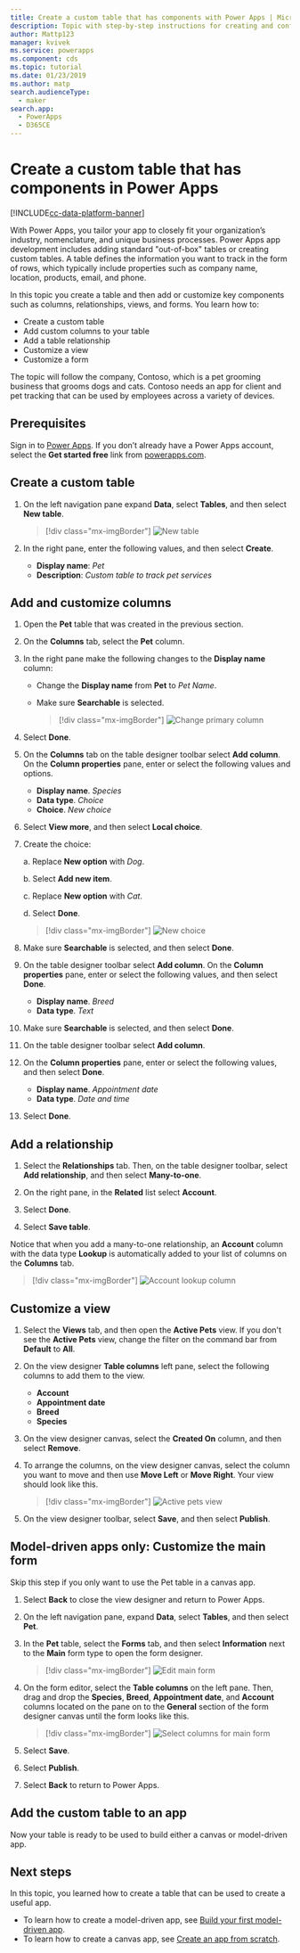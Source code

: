 ```yaml
---
title: Create a custom table that has components with Power Apps | Microsoft Docs
description: Topic with step-by-step instructions for creating and configuring a table to use with a Power Apps app.
author: Mattp123
manager: kvivek
ms.service: powerapps
ms.component: cds
ms.topic: tutorial
ms.date: 01/23/2019
ms.author: matp
search.audienceType: 
  - maker
search.app: 
  - PowerApps
  - D365CE
---
```


# Create a custom table that has components in Power Apps

[!INCLUDE[cc-data-platform-banner](../../includes/cc-data-platform-banner.md)]

With Power Apps, you tailor your app to closely fit your organization’s industry, nomenclature, and unique business processes. Power Apps app development includes adding standard "out-of-box" tables or creating custom tables. A table defines the information you want to track in the form of rows, which typically include properties such as company name, location, products, email, and phone. 

In this topic you create a table and then add or customize key components such as columns, relationships, views, and forms. You learn how to:

- Create a custom table
- Add custom columns to your table
- Add a table relationship
- Customize a view 
- Customize a form

The topic will follow the company, Contoso, which is a pet grooming business that grooms dogs and cats. Contoso needs an app for client and pet tracking that can be used by employees across a variety of devices.

## Prerequisites

Sign in to [Power Apps](https://make.powerapps.com/?utm_source=padocs&utm_medium=linkinadoc&utm_campaign=referralsfromdoc). If you don’t already have a Power Apps account, select the **Get started free** link from [powerapps.com](https://make.powerapps.com/?utm_source=padocs&utm_medium=linkinadoc&utm_campaign=referralsfromdoc).

## Create a custom table

1. On the left navigation pane expand **Data**, select **Tables**, and then select **New table**.

    > [!div class="mx-imgBorder"] 
    > ![New table](media/create-custom-entity/create-new-entity.png)

2. In the right pane, enter the following values, and then select **Create**.

    - **Display name**: *Pet* 
    - **Description**: *Custom table to track pet services*

## Add and customize columns

1. Open the **Pet** table that was created in the previous section.

1. On the **Columns** tab, select the **Pet** column.

1. In the right pane make the following changes to the **Display name** column: 

    - Change the **Display name** from **Pet** to *Pet Name*.
    - Make sure **Searchable** is selected.
  
      > [!div class="mx-imgBorder"] 
      > ![Change primary column](media/create-custom-entity/primary-field.png)

1. Select **Done**.

1. On the **Columns** tab on the table designer toolbar select **Add column**. On the **Column properties** pane, enter or select the following values and options.
    - **Display name**. *Species*
    - **Data type**. *Choice*
    - **Choice**. *New choice*
  
1. Select **View more**, and then select **Local choice**.

1. Create the choice:

      a. Replace **New option** with *Dog*.
      
      b. Select **Add new item**. 
        
      c.  Replace **New option** with *Cat*. 
        
      d. Select **Done**.

    > [!div class="mx-imgBorder"] 
    > ![New choice ](media/create-custom-entity/optionset-add-items.png)

1. Make sure **Searchable** is selected, and then select **Done**.

1. On the table designer toolbar select **Add column**. On the **Column properties** pane, enter or select the following values, and then select **Done**.
    - **Display name**. *Breed*
    - **Data type**. *Text*

1. Make sure **Searchable** is selected, and then select **Done**.

1. On the table designer toolbar select **Add column**. 

1. On the **Column properties** pane, enter or select the following values, and then select **Done**.
    - **Display name**. *Appointment date*
    - **Data type**. *Date and time*

1. Select **Done**.

## Add a relationship

1. Select the **Relationships** tab. Then, on the table designer toolbar, select **Add relationship**, and then select **Many-to-one**.

1. On the right pane, in the **Related** list select **Account**.

1. Select **Done**.

1. Select **Save table**.

  Notice that when you add a many-to-one relationship, an **Account** column with the data type **Lookup** is automatically added to your list of columns on the **Columns** tab.
  > [!div class="mx-imgBorder"]
  > ![Account lookup column](media/create-custom-entity/account-lookup-field.png)

## Customize a view

1. Select the **Views** tab, and then open the **Active Pets** view. If you don't see the **Active Pets** view, change the filter on the command bar from **Default** to **All**.

1. On the view designer **Table columns** left pane, select the following columns to add them to the view.

    - **Account**
    - **Appointment date**
    - **Breed**
    - **Species**

1. On the view designer canvas, select the **Created On** column, and then select **Remove**.

1. To arrange the columns, on the view designer canvas, select the column you want to move and then use **Move Left** or **Move Right**. Your view should look like this.
    > [!div class="mx-imgBorder"] 
    > ![Active pets view](media/create-custom-entity/active-pets-view.png)

1. On the view designer toolbar, select **Save**, and then select **Publish**.  

## Model-driven apps only: Customize the main form

Skip this step if you only want to use the Pet table in a canvas app.

1. Select **Back** to close the view designer and return to Power Apps.

1. On the left navigation pane, expand **Data**, select **Tables**, and then select **Pet**.

1. In the **Pet** table, select the **Forms** tab, and then select **Information** next to the **Main** form type to open the form designer.

    > [!div class="mx-imgBorder"] 
    > ![Edit main form](media/create-custom-entity/main-form-edit.png)

1. On the form editor, select the  **Table columns** on the left pane. Then, drag and drop the **Species**, **Breed**, **Appointment date**, and **Account** columns located on the pane on to the **General** section of the form designer canvas until the form looks like this.

    > [!div class="mx-imgBorder"] 
    > ![Select columns for main form](media/create-custom-entity/main-form-edit2.png) 

1. Select **Save**.

1. Select **Publish**.

1. Select **Back** to return to Power Apps.

## Add the custom table to an app

Now your table is ready to be used to build either a canvas or model-driven app.

## Next steps

In this topic, you learned how to create a table that can be used to create a useful app. 
- To learn how to create a model-driven app, see [Build your first model-driven app](../model-driven-apps/build-first-model-driven-app.md).
- To learn how to create a canvas app, see [Create an app from scratch](../canvas-apps/get-started-create-from-blank.md).
